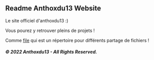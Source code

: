 ## Readme Anthoxdu13 Website

Le site officiel d'anthoxdu13 :)

Vous pourez y retrouver pleins de projets !

Comme [file](https://anthoxdu13.github.io/file/index.html) qui est un répertoire pour différents partage de fichiers !

##### © 2022 Anthoxdu13 - All Rights Reserved.